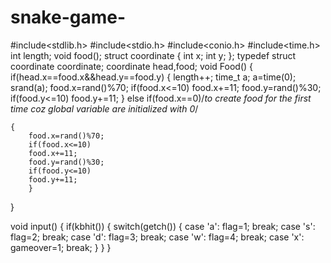 # snake-game-
#include<stdlib.h>
#include<stdio.h>
#include<conio.h>
#include<time.h>
int length;
void food();
struct coordinate
{
    int x;
    int y;
};
typedef struct coordinate coordinate;
coordinate head,food;
void Food()
{
    if(head.x==food.x&&head.y==food.y)
    {
        length++;
        time_t a;
        a=time(0);
        srand(a);
        food.x=rand()%70;
        if(food.x<=10)
         food.x+=11;
         food.y=rand()%30;
        if(food.y<=10)
         food.y+=11;
    }
    else if(food.x==0)/*to create food for the first time coz global variable are initialized with 0*/

    {
        food.x=rand()%70;
        if(food.x<=10)
        food.x+=11;
        food.y=rand()%30;
        if(food.y<=10)
        food.y+=11;
        }
}


void input()
{
  if(kbhit())
  {
    switch(getch())
    {
      case 'a':
            flag=1;
            break;
      case 's':
            flag=2;
            break;
      case 'd':
            flag=3;
            break;
      case 'w':
            flag=4;
            break;
      case 'x':
            gameover=1;
            break;
      }
    }
 }
 
